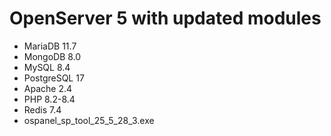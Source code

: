 # OpenServer 5 with updated modules

- MariaDB 11.7
- MongoDB 8.0
- MySQL 8.4
- PostgreSQL 17
- Apache 2.4
- PHP 8.2-8.4
- Redis 7.4
- ospanel_sp_tool_25_5_28_3.exe
